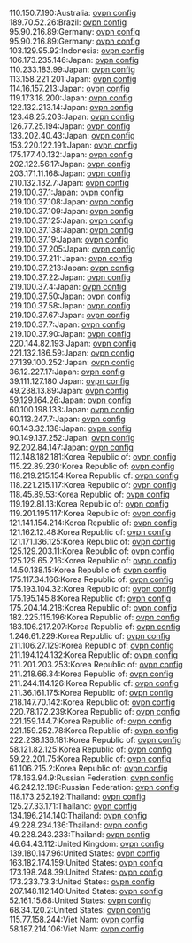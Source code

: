 110.150.7.190:Australia: [ovpn config](vpn/110_150_7_190.ovpn)  
189.70.52.26:Brazil: [ovpn config](vpn/189_70_52_26.ovpn)  
95.90.216.89:Germany: [ovpn config](vpn/95_90_216_89.ovpn)  
95.90.216.89:Germany: [ovpn config](vpn/95_90_216_89.ovpn)  
103.129.95.92:Indonesia: [ovpn config](vpn/103_129_95_92.ovpn)  
106.173.235.146:Japan: [ovpn config](vpn/106_173_235_146.ovpn)  
110.233.183.99:Japan: [ovpn config](vpn/110_233_183_99.ovpn)  
113.158.221.201:Japan: [ovpn config](vpn/113_158_221_201.ovpn)  
114.16.157.213:Japan: [ovpn config](vpn/114_16_157_213.ovpn)  
119.173.18.200:Japan: [ovpn config](vpn/119_173_18_200.ovpn)  
122.132.213.14:Japan: [ovpn config](vpn/122_132_213_14.ovpn)  
123.48.25.203:Japan: [ovpn config](vpn/123_48_25_203.ovpn)  
126.77.25.194:Japan: [ovpn config](vpn/126_77_25_194.ovpn)  
133.202.40.43:Japan: [ovpn config](vpn/133_202_40_43.ovpn)  
153.220.122.191:Japan: [ovpn config](vpn/153_220_122_191.ovpn)  
175.177.40.132:Japan: [ovpn config](vpn/175_177_40_132.ovpn)  
202.122.56.17:Japan: [ovpn config](vpn/202_122_56_17.ovpn)  
203.171.11.168:Japan: [ovpn config](vpn/203_171_11_168.ovpn)  
210.132.132.7:Japan: [ovpn config](vpn/210_132_132_7.ovpn)  
219.100.37.1:Japan: [ovpn config](vpn/219_100_37_1.ovpn)  
219.100.37.108:Japan: [ovpn config](vpn/219_100_37_108.ovpn)  
219.100.37.109:Japan: [ovpn config](vpn/219_100_37_109.ovpn)  
219.100.37.125:Japan: [ovpn config](vpn/219_100_37_125.ovpn)  
219.100.37.138:Japan: [ovpn config](vpn/219_100_37_138.ovpn)  
219.100.37.19:Japan: [ovpn config](vpn/219_100_37_19.ovpn)  
219.100.37.205:Japan: [ovpn config](vpn/219_100_37_205.ovpn)  
219.100.37.211:Japan: [ovpn config](vpn/219_100_37_211.ovpn)  
219.100.37.213:Japan: [ovpn config](vpn/219_100_37_213.ovpn)  
219.100.37.22:Japan: [ovpn config](vpn/219_100_37_22.ovpn)  
219.100.37.4:Japan: [ovpn config](vpn/219_100_37_4.ovpn)  
219.100.37.50:Japan: [ovpn config](vpn/219_100_37_50.ovpn)  
219.100.37.58:Japan: [ovpn config](vpn/219_100_37_58.ovpn)  
219.100.37.67:Japan: [ovpn config](vpn/219_100_37_67.ovpn)  
219.100.37.7:Japan: [ovpn config](vpn/219_100_37_7.ovpn)  
219.100.37.90:Japan: [ovpn config](vpn/219_100_37_90.ovpn)  
220.144.82.193:Japan: [ovpn config](vpn/220_144_82_193.ovpn)  
221.132.186.59:Japan: [ovpn config](vpn/221_132_186_59.ovpn)  
27.139.100.252:Japan: [ovpn config](vpn/27_139_100_252.ovpn)  
36.12.227.17:Japan: [ovpn config](vpn/36_12_227_17.ovpn)  
39.111.127.180:Japan: [ovpn config](vpn/39_111_127_180.ovpn)  
49.238.13.89:Japan: [ovpn config](vpn/49_238_13_89.ovpn)  
59.129.164.26:Japan: [ovpn config](vpn/59_129_164_26.ovpn)  
60.100.198.133:Japan: [ovpn config](vpn/60_100_198_133.ovpn)  
60.113.247.7:Japan: [ovpn config](vpn/60_113_247_7.ovpn)  
60.143.32.138:Japan: [ovpn config](vpn/60_143_32_138.ovpn)  
90.149.137.252:Japan: [ovpn config](vpn/90_149_137_252.ovpn)  
92.202.84.147:Japan: [ovpn config](vpn/92_202_84_147.ovpn)  
112.148.182.181:Korea Republic of: [ovpn config](vpn/112_148_182_181.ovpn)  
115.22.89.230:Korea Republic of: [ovpn config](vpn/115_22_89_230.ovpn)  
118.219.215.154:Korea Republic of: [ovpn config](vpn/118_219_215_154.ovpn)  
118.221.215.117:Korea Republic of: [ovpn config](vpn/118_221_215_117.ovpn)  
118.45.89.53:Korea Republic of: [ovpn config](vpn/118_45_89_53.ovpn)  
119.192.81.13:Korea Republic of: [ovpn config](vpn/119_192_81_13.ovpn)  
119.201.195.117:Korea Republic of: [ovpn config](vpn/119_201_195_117.ovpn)  
121.141.154.214:Korea Republic of: [ovpn config](vpn/121_141_154_214.ovpn)  
121.162.12.48:Korea Republic of: [ovpn config](vpn/121_162_12_48.ovpn)  
121.171.136.125:Korea Republic of: [ovpn config](vpn/121_171_136_125.ovpn)  
125.129.203.11:Korea Republic of: [ovpn config](vpn/125_129_203_11.ovpn)  
125.129.65.216:Korea Republic of: [ovpn config](vpn/125_129_65_216.ovpn)  
14.50.138.15:Korea Republic of: [ovpn config](vpn/14_50_138_15.ovpn)  
175.117.34.166:Korea Republic of: [ovpn config](vpn/175_117_34_166.ovpn)  
175.193.104.32:Korea Republic of: [ovpn config](vpn/175_193_104_32.ovpn)  
175.195.145.8:Korea Republic of: [ovpn config](vpn/175_195_145_8.ovpn)  
175.204.14.218:Korea Republic of: [ovpn config](vpn/175_204_14_218.ovpn)  
182.225.115.196:Korea Republic of: [ovpn config](vpn/182_225_115_196.ovpn)  
183.106.217.207:Korea Republic of: [ovpn config](vpn/183_106_217_207.ovpn)  
1.246.61.229:Korea Republic of: [ovpn config](vpn/1_246_61_229.ovpn)  
211.106.27.129:Korea Republic of: [ovpn config](vpn/211_106_27_129.ovpn)  
211.194.124.132:Korea Republic of: [ovpn config](vpn/211_194_124_132.ovpn)  
211.201.203.253:Korea Republic of: [ovpn config](vpn/211_201_203_253.ovpn)  
211.218.66.34:Korea Republic of: [ovpn config](vpn/211_218_66_34.ovpn)  
211.244.114.126:Korea Republic of: [ovpn config](vpn/211_244_114_126.ovpn)  
211.36.161.175:Korea Republic of: [ovpn config](vpn/211_36_161_175.ovpn)  
218.147.70.142:Korea Republic of: [ovpn config](vpn/218_147_70_142.ovpn)  
220.78.172.239:Korea Republic of: [ovpn config](vpn/220_78_172_239.ovpn)  
221.159.144.7:Korea Republic of: [ovpn config](vpn/221_159_144_7.ovpn)  
221.159.252.78:Korea Republic of: [ovpn config](vpn/221_159_252_78.ovpn)  
222.238.136.181:Korea Republic of: [ovpn config](vpn/222_238_136_181.ovpn)  
58.121.82.125:Korea Republic of: [ovpn config](vpn/58_121_82_125.ovpn)  
59.22.201.75:Korea Republic of: [ovpn config](vpn/59_22_201_75.ovpn)  
61.106.215.2:Korea Republic of: [ovpn config](vpn/61_106_215_2.ovpn)  
178.163.94.9:Russian Federation: [ovpn config](vpn/178_163_94_9.ovpn)  
46.242.12.198:Russian Federation: [ovpn config](vpn/46_242_12_198.ovpn)  
118.173.252.192:Thailand: [ovpn config](vpn/118_173_252_192.ovpn)  
125.27.33.171:Thailand: [ovpn config](vpn/125_27_33_171.ovpn)  
134.196.214.140:Thailand: [ovpn config](vpn/134_196_214_140.ovpn)  
49.228.234.136:Thailand: [ovpn config](vpn/49_228_234_136.ovpn)  
49.228.243.233:Thailand: [ovpn config](vpn/49_228_243_233.ovpn)  
46.64.43.112:United Kingdom: [ovpn config](vpn/46_64_43_112.ovpn)  
139.180.147.96:United States: [ovpn config](vpn/139_180_147_96.ovpn)  
163.182.174.159:United States: [ovpn config](vpn/163_182_174_159.ovpn)  
173.198.248.39:United States: [ovpn config](vpn/173_198_248_39.ovpn)  
173.233.73.3:United States: [ovpn config](vpn/173_233_73_3.ovpn)  
207.148.112.140:United States: [ovpn config](vpn/207_148_112_140.ovpn)  
52.161.15.68:United States: [ovpn config](vpn/52_161_15_68.ovpn)  
68.34.120.2:United States: [ovpn config](vpn/68_34_120_2.ovpn)  
115.77.158.244:Viet Nam: [ovpn config](vpn/115_77_158_244.ovpn)  
58.187.214.106:Viet Nam: [ovpn config](vpn/58_187_214_106.ovpn)  

